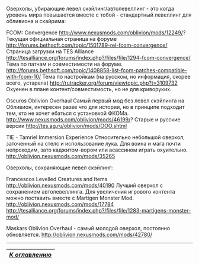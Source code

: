 Оверхолы, убирающие левел скэйлинг/автолевеллинг - это когда уровень мира повышается вместе с тобой - стандартный левеллинг для обливиона и скайрима:

FCOM: Convergence
http://www.nexusmods.com/oblivion/mods/12249/?
Текущая официальная страница на форуме
http://forums.bethsoft.com/topic/1501789-rel-fcom-convergence/
Страница загрузки на TES Alliance
http://tesalliance.org/forums/index.php?/files/file/1294-fcom-convergence/
Тема по патчам и совместимости на форуме.
http://forums.bethsoft.com/topic/1408858-list-fcom-patches-compatible-with-fcom-10/
Тема по настройкам (на русском, но информация, скорее всего, устарела)
http://rutracker.org/forum/viewtopic.php?t=3109732
Охуенен в плане контент/совместимость, но не для криворуких.

Oscuros Oblivion Overhaul
Самый первый мод без левел скэйлинга на Обливион, интересен разве что для истории, но в принципе подходит тем, кто не хочет ебаться с установкой ФКОМа.
http://www.nexusmods.com/oblivion/mods/46199/?
Старые и русские версии http://tes.ag.ru/oblivion/mods/OOO.shtml

TIE - Tamriel Immersion Experience
Относительно небольшой оверхол, заточенный на стелс и использование лука. Для воина и мага почти непроходим, зато каджитом-вором или асассином играть охуительно.
http://oblivion.nexusmods.com/mods/35265

Оверхолы, сохраняющие левел скэйлинг:

Francescos Levelled Creatures and Items
http://oblivion.nexusmods.com/mods/40190
Лучший оверхол с сохранением автолевеллинга. Для увеличения игрового контента можно поставить вместе с Martigen Monster Mod.
http://oblivion.nexusmods.com/mods/17784
http://tesalliance.org/forums/index.php?/files/file/1283-martigens-monster-mod/

Maskars Oblivion Overhaul - самый молодой оверхол, постоянно обновляется.
http://oblivion.nexusmods.com/mods/42780/

------

|[*К оглавлению*](../Оглавление.md)|
|:---:|
